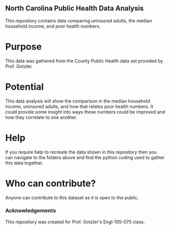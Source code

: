 ## North Carolina Public Health Data Analysis

This repository contains data comparing uninsured adults, the median household income, and poor health numbers. 

# Purpose
This data was gathered from the County Public Health data set provided by Prof. Gotzler. 


# Potential

This data analysis will show the comparison in the median household income, uninsured adults, and how that relates poor health numbers. It could provide some insight into ways these numbers could be improved and how they correlate to one another.

# Help

If you require help to recreate the data shown in this repository then you can navigate to the folders above and find the python coding used to gather this data together.

# Who can contribute?

Anyone can contribute to this dataset as it is open to the public. 

### Acknowledgements
This repository was created for Prof. Gotzler's Engl-105-075 class. 
